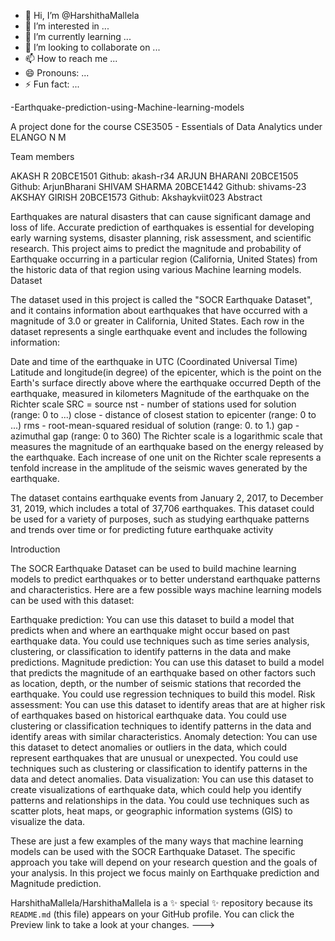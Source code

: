 - 👋 Hi, I’m @HarshithaMallela
- 👀 I’m interested in ...
- 🌱 I’m currently learning ...
- 💞️ I’m looking to collaborate on ...
- 📫 How to reach me ...
- 😄 Pronouns: ...
- ⚡ Fun fact: ...

-Earthquake-prediction-using-Machine-learning-models

A project done for the course CSE3505 - Essentials of Data Analytics under ELANGO N M

Team members

AKASH R 20BCE1501 Github: akash-r34
ARJUN BHARANI 20BCE1505 Github: ArjunBharani
SHIVAM SHARMA 20BCE1442 Github: shivams-23
AKSHAY GIRISH 20BCE1573 Github: Akshaykviit023
Abstract

Earthquakes are natural disasters that can cause significant damage and loss of life. Accurate prediction of earthquakes is essential for developing early warning systems, disaster planning, risk assessment, and scientific research. This project aims to predict the magnitude and probability of Earthquake occurring in a particular region (California, United States) from the historic data of that region using various Machine learning models.
Dataset

The dataset used in this project is called the "SOCR Earthquake Dataset", and it contains information about earthquakes that have occurred with a magnitude of 3.0 or greater in California, United States.
Each row in the dataset represents a single earthquake event and includes the following information:

Date and time of the earthquake in UTC (Coordinated Universal Time)
Latitude and longitude(in degree) of the epicenter, which is the point on the Earth's surface directly above where the earthquake occurred
Depth of the earthquake, measured in kilometers
Magnitude of the earthquake on the Richter scale
SRC = source
nst - number of stations used for solution (range: 0 to ...)
close - distance of closest station to epicenter (range: 0 to ...)
rms - root-mean-squared residual of solution (range: 0. to 1.)
gap - azimuthal gap (range: 0 to 360)
The Richter scale is a logarithmic scale that measures the magnitude of an earthquake based on the energy released by the earthquake. Each increase of one unit on the Richter scale represents a tenfold increase in the amplitude of the seismic waves generated by the earthquake.

The dataset contains earthquake events from January 2, 2017, to December 31, 2019, which includes a total of 37,706 earthquakes. This dataset could be used for a variety of purposes, such as studying earthquake patterns and trends over time or for predicting future earthquake activity

Introduction

The SOCR Earthquake Dataset can be used to build machine learning models to predict earthquakes or to better understand earthquake patterns and characteristics. Here are a few possible ways machine learning models can be used with this dataset:

Earthquake prediction: You can use this dataset to build a model that predicts when and where an earthquake might occur based on past earthquake data. You could use techniques such as time series analysis, clustering, or classification to identify patterns in the data and make predictions.
Magnitude prediction: You can use this dataset to build a model that predicts the magnitude of an earthquake based on other factors such as location, depth, or the number of seismic stations that recorded the earthquake. You could use regression techniques to build this model.
Risk assessment: You can use this dataset to identify areas that are at higher risk of earthquakes based on historical earthquake data. You could use clustering or classification techniques to identify patterns in the data and identify areas with similar characteristics.
Anomaly detection: You can use this dataset to detect anomalies or outliers in the data, which could represent earthquakes that are unusual or unexpected. You could use techniques such as clustering or classification to identify patterns in the data and detect anomalies.
Data visualization: You can use this dataset to create visualizations of earthquake data, which could help you identify patterns and relationships in the data. You could use techniques such as scatter plots, heat maps, or geographic information systems (GIS) to visualize the data.

These are just a few examples of the many ways that machine learning models can be used with the SOCR Earthquake Dataset. The specific approach you take will depend on your research question and the goals of your analysis. In this project we focus mainly on Earthquake prediction and Magnitude prediction.

HarshithaMallela/HarshithaMallela is a ✨ special ✨ repository because its `README.md` (this file) appears on your GitHub profile.
You can click the Preview link to take a look at your changes.
--->
